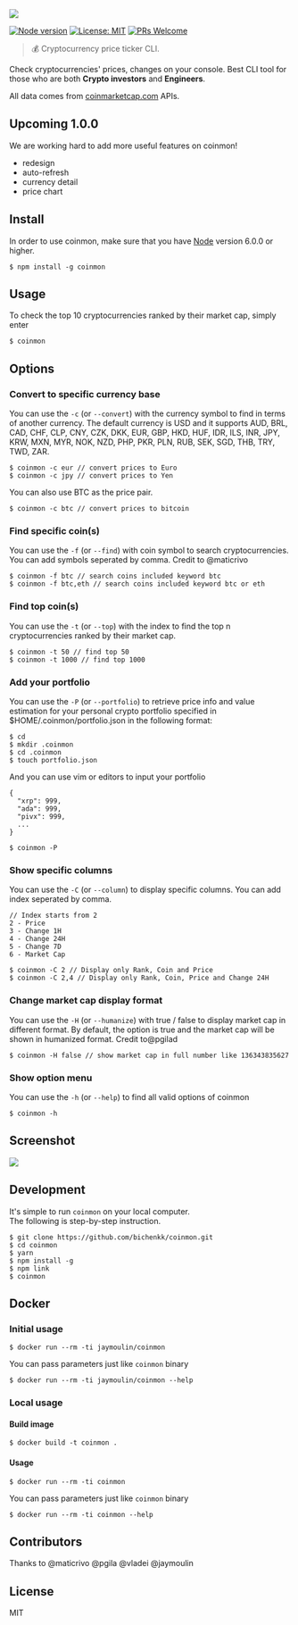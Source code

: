 <img src="https://raw.githubusercontent.com/bichenkk/coinmon/master/logo.png">

[![Node version](https://img.shields.io/badge/node.js-%3E=_6.0-green.svg)](http://nodejs.org/download/)
[![License: MIT](https://img.shields.io/badge/License-MIT-blue.svg)](https://opensource.org/licenses/MIT)
[![PRs Welcome](https://img.shields.io/badge/PRs-welcome-brightgreen.svg)](http://makeapullrequest.com)

> 💰 Cryptocurrency price ticker CLI.

Check cryptocurrencies' prices, changes on your console.
Best CLI tool for those who are both **Crypto investors** and **Engineers**.

All data comes from [coinmarketcap.com](https://coinmarketcap.com/) APIs.

## Upcoming 1.0.0

We are working hard to add more useful features on coinmon!

- redesign
- auto-refresh
- currency detail
- price chart

## Install

In order to use coinmon, make sure that you have [Node](https://nodejs.org/) version 6.0.0 or higher.

```
$ npm install -g coinmon
```

## Usage

To check the top 10 cryptocurrencies ranked by their market cap, simply enter

```
$ coinmon
```

## Options

### Convert to specific currency base

You can use the `-c` (or `--convert`) with the currency symbol to find in terms of another currency.
The default currency is USD and it supports AUD, BRL, CAD, CHF, CLP, CNY, CZK, DKK, EUR, GBP, HKD, HUF, IDR, ILS, INR, JPY, KRW, MXN, MYR, NOK, NZD, PHP, PKR, PLN, RUB, SEK, SGD, THB, TRY, TWD, ZAR.

```
$ coinmon -c eur // convert prices to Euro
$ coinmon -c jpy // convert prices to Yen
```

You can also use BTC as the price pair.

```
$ coinmon -c btc // convert prices to bitcoin
```

### Find specific coin(s)

You can use the `-f` (or `--find`) with coin symbol to search cryptocurrencies. You can add symbols seperated by comma. Credit to @maticrivo

```
$ coinmon -f btc // search coins included keyword btc
$ coinmon -f btc,eth // search coins included keyword btc or eth
```

### Find top coin(s)

You can use the `-t` (or `--top`) with the index to find the top n cryptocurrencies ranked by their market cap.

```
$ coinmon -t 50 // find top 50
$ coinmon -t 1000 // find top 1000
```

### Add your portfolio

You can use the `-P` (or `--portfolio`) to retrieve price info and value estimation for your personal crypto portfolio specified in \$HOME/.coinmon/portfolio.json in the following format:

```
$ cd
$ mkdir .coinmon
$ cd .coinmon
$ touch portfolio.json
```

And you can use vim or editors to input your portfolio

```
{
  "xrp": 999,
  "ada": 999,
  "pivx": 999,
  ...
}
```

```
$ coinmon -P
```

### Show specific columns

You can use the `-C` (or `--column`) to display specific columns. You can add index seperated by comma.

```
// Index starts from 2
2 - Price
3 - Change 1H
4 - Change 24H
5 - Change 7D
6 - Market Cap
```

```
$ coinmon -C 2 // Display only Rank, Coin and Price
$ coinmon -C 2,4 // Display only Rank, Coin, Price and Change 24H
```

### Change market cap display format

You can use the `-H` (or `--humanize`) with true / false to display market cap in different format. By default, the option is true and the market cap will be shown in humanized format. Credit to@pgilad

```
$ coinmon -H false // show market cap in full number like 136343835627
```

### Show option menu

You can use the `-h` (or `--help`) to find all valid options of coinmon

```
$ coinmon -h
```

## Screenshot

<img src="https://raw.githubusercontent.com/bichenkk/coinmon/master/screenshot.png">

## Development

It's simple to run `coinmon` on your local computer.  
The following is step-by-step instruction.

```
$ git clone https://github.com/bichenkk/coinmon.git
$ cd coinmon
$ yarn
$ npm install -g
$ npm link
$ coinmon
```

## Docker

### Initial usage

```
$ docker run --rm -ti jaymoulin/coinmon
```

You can pass parameters just like `coinmon` binary

```
$ docker run --rm -ti jaymoulin/coinmon --help
```

### Local usage

#### Build image

```
$ docker build -t coinmon .
```

#### Usage

```
$ docker run --rm -ti coinmon
```

You can pass parameters just like `coinmon` binary

```
$ docker run --rm -ti coinmon --help
```

## Contributors

Thanks to
@maticrivo
@pgila
@vladei
@jaymoulin

## License

MIT
